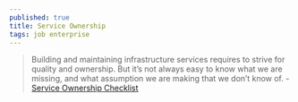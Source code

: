 ```yaml
---
published: true
title: Service Ownership
tags: job enterprise
---
```

> Building and maintaining infrastructure services requires to strive for quality and ownership. But it’s not always easy to know what we are missing, and what assumption we are making that we don’t know of.  - [Service Ownership Checklist](https://codecapsule.com/2017/11/12/service-ownership-checklist/)
